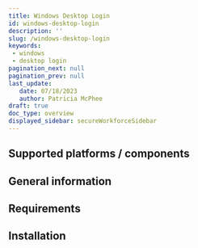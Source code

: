 ```yaml
---
title: Windows Desktop Login
id: windows-desktop-login
description: ''
slug: /windows-desktop-login 
keywords: 
 - windows
 - desktop login
pagination_next: null
pagination_prev: null
last_update: 
   date: 07/18/2023
   author: Patricia McPhee
draft: true
doc_type: overview
displayed_sidebar: secureWorkforceSidebar
---
```




## Supported platforms / components


## General information


## Requirements


## Installation


